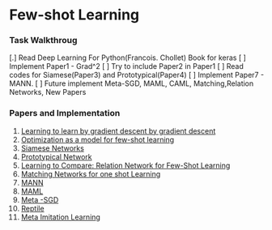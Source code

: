 # Few-shot Learning

### Task Walkthroug
[.] Read Deep Learning For Python(Francois. Chollet) Book for keras
[ ] Implement Paper1 - Grad^2
[ ] Try to include Paper2 in Paper1
[ ] Read codes for Siamese(Paper3) and Prototypical(Paper4)
[ ] Implement Paper7 - MANN.
[ ] Future implement Meta-SGD, MAML, CAML, Matching,Relation Networks, New Papers

### Papers and Implementation
1. [Learning to learn by gradient descent by gradient descent](https://arxiv.org/pdf/1606.04474.pdf)
2. [Optimization as a model for few-shot learning](https://openreview.net/pdf?id=rJY0-Kcll)
3. [Siamese Networks](https://www.cs.cmu.edu/~rsalakhu/papers/oneshot1.pdf)
4. [Prototypical Network](https://arxiv.org/abs/1703.05175)
5. [Learning to Compare: Relation Network for Few-Shot Learning](https://arxiv.org/abs/1711.06025)
6. [Matching Networks for one shot Learning](https://arxiv.org/abs/1606.04080)
7. [MANN](https://arxiv.org/pdf/1605.06065v1.pdf)
8. [MAML](https://arxiv.org/abs/1703.03400)
9. [Meta -SGD](https://arxiv.org/abs/1707.09835)
10. [Reptile](https://d4mucfpksywv.cloudfront.net/research-covers/reptile/reptile_update.pdf)
11. [Meta Imitation Learning](https://arxiv.org/abs/1709.04905)
